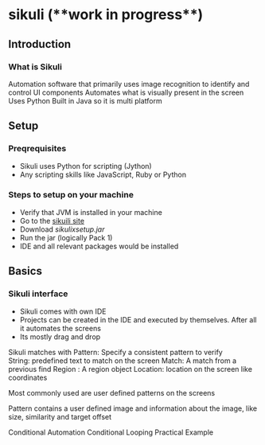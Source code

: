 # sikuli (\*\*work in progress\*\*)

## Introduction

### What is Sikuli
Automation software that primarily uses image recognition to identify and control UI components
Automates what is visually present in the screen
Uses Python
Built in Java so it is multi platform

## Setup
### Preqrequisites
-	Sikuli uses Python for scripting (Jython)
-	Any scripting skills like JavaScript, Ruby or Python 

### Steps to setup on your machine

-	Verify that JVM is installed in your machine
-	Go to the [sikuili site](http://www.Sikulix.com)
-	Download *sikulixsetup.jar*
-	Run the jar (logically Pack 1)
-	IDE and all relevant packages would be installed

## Basics</br>
### Sikuli interface
-	Sikuli comes with own IDE
-	Projects can be created in the IDE and executed by themselves. After all it automates the screens
-	Its mostly drag and drop





Sikuli matches with 
Pattern: Specify a consistent pattern to verify  
String: predefined text to match on the screen
Match: A match from a previous find
Region : A region object
Location: location on the screen like coordinates	

Most commonly used are user defined patterns on the screens


Pattern contains a user defined image and information about the image, like size, similarity and target offset
<place and example>




Conditional Automation
Conditional Looping
Practical Example
